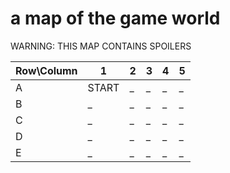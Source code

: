 # a map of the game world
WARNING: THIS MAP CONTAINS SPOILERS

Row\Column |      1      |      2      |      3      |      4      |      5
-----------|-------------|-------------|-------------|-------------|------------
A          |    START    |      _      |      _      |      _      |      _
B          |      _      |      _      |      _      |      _      |      _
C          |      _      |      _      |      _      |      _      |      _
D          |      _      |      _      |      _      |      _      |      _
E          |      _      |      _      |      _      |      _      |      _